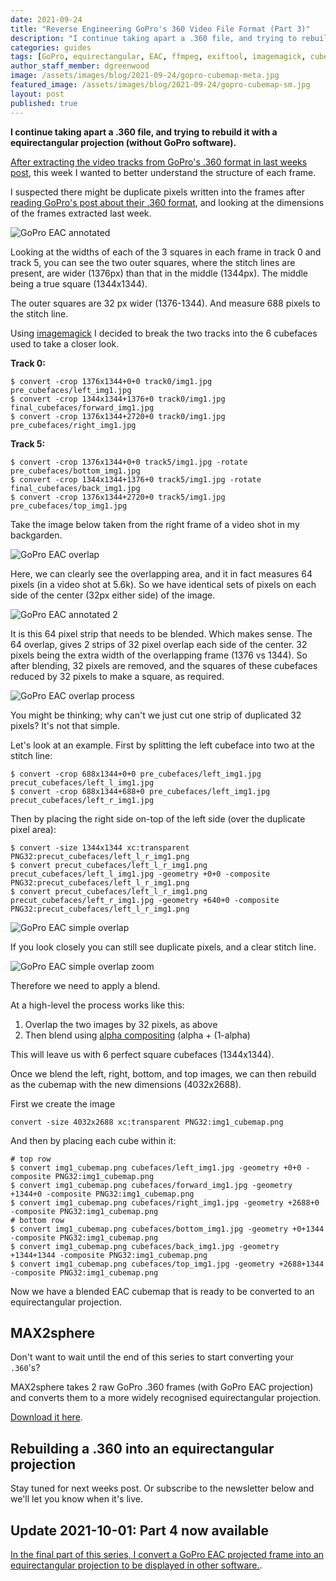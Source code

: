 ```yaml
---
date: 2021-09-24
title: "Reverse Engineering GoPro's 360 Video File Format (Part 3)"
description: "I continue taking apart a .360 file, and trying to rebuild it with a equirectangular projection (without GoPro software)."
categories: guides
tags: [GoPro, equirectangular, EAC, ffmpeg, exiftool, imagemagick, cubemap]
author_staff_member: dgreenwood
image: /assets/images/blog/2021-09-24/gopro-cubemap-meta.jpg
featured_image: /assets/images/blog/2021-09-24/gopro-cubemap-sm.jpg
layout: post
published: true
---
```


**I continue taking apart a .360 file, and trying to rebuild it with a equirectangular projection (without GoPro software).**

[After extracting the video tracks from GoPro's .360 format in last weeks post](/blog/2021/reverse-engineering-gopro-360-file-format-part-2), this week I wanted to better understand the structure of each frame.

I suspected there might be duplicate pixels written into the frames after [reading GoPro's post about their .360 format](https://gopro.com/en/au/news/max-tech-specs-stitching-resolution), and looking at the dimensions of the frames extracted last week.

<img class="img-fluid" src="/assets/images/blog/2021-09-24/annotated-gopro-eac.jpg" alt="GoPro EAC annotated" title="GoPro EAC annotated" />

Looking at the widths of each of the 3 squares in each frame in track 0 and track 5, you can see the two outer squares, where the stitch lines are present, are wider (1376px) than that in the middle (1344px). The middle being a true square (1344x1344).

The outer squares are 32 px wider (1376-1344). And measure 688 pixels to the stitch line.

Using [imagemagick](https://imagemagick.org/script/index.php) I decided to break the two tracks into the 6 cubefaces used to take a closer look.

**Track 0:**

```
$ convert -crop 1376x1344+0+0 track0/img1.jpg pre_cubefaces/left_img1.jpg
$ convert -crop 1344x1344+1376+0 track0/img1.jpg final_cubefaces/forward_img1.jpg
$ convert -crop 1376x1344+2720+0 track0/img1.jpg pre_cubefaces/right_img1.jpg
```

**Track 5:**

```
$ convert -crop 1376x1344+0+0 track5/img1.jpg -rotate pre_cubefaces/bottom_img1.jpg
$ convert -crop 1344x1344+1376+0 track5/img1.jpg -rotate final_cubefaces/back_img1.jpg
$ convert -crop 1376x1344+2720+0 track5/img1.jpg pre_cubefaces/top_img1.jpg
```

Take the image below taken from the right frame of a video shot in my backgarden.

<img class="img-fluid" src="/assets/images/blog/2021-09-24/gopro-eac-overlap.jpg" alt="GoPro EAC overlap" title="GoPro EAC overlap" />

Here, we can clearly see the overlapping area, and it in fact measures 64 pixels (in a video shot at 5.6k). So we have identical sets of pixels on each side of the center (32px either side) of the image.

<img class="img-fluid" src="/assets/images/blog/2021-09-24/annotated-gopro-eac.jpg" alt="GoPro EAC annotated 2" title="GoPro EAC annotated 2" />

It is this 64 pixel strip that needs to be blended. Which makes sense. The 64 overlap, gives 2 strips of 32 pixel overlap each side of the center. 32 pixels being the extra width of the overlapping frame (1376 vs 1344). So after blending, 32 pixels are removed, and the squares of these cubefaces reduced by 32 pixels to make a square, as required.


<img class="img-fluid" src="/assets/images/blog/2021-09-24/gopro-eac-overlap-process.jpg
" alt="GoPro EAC overlap process" title="GoPro EAC overlap process" />

You might be thinking; why can't we just cut one strip of duplicated 32 pixels? It's not that simple.

Let's look at an example. First by splitting the left cubeface into two at the stitch line:

```
$ convert -crop 688x1344+0+0 pre_cubefaces/left_img1.jpg precut_cubefaces/left_l_img1.jpg
$ convert -crop 688x1344+688+0 pre_cubefaces/left_img1.jpg precut_cubefaces/left_r_img1.jpg
```

Then by placing the right side on-top of the left side (over the duplicate pixel area):

```
$ convert -size 1344x1344 xc:transparent PNG32:precut_cubefaces/left_l_r_img1.png
$ convert precut_cubefaces/left_l_r_img1.png precut_cubefaces/left_l_img1.jpg -geometry +0+0 -composite PNG32:precut_cubefaces/left_l_r_img1.png
$ convert precut_cubefaces/left_l_r_img1.png precut_cubefaces/left_r_img1.jpg -geometry +640+0 -composite PNG32:precut_cubefaces/left_l_r_img1.png

```

<img class="img-fluid" src="/assets/images/blog/2021-09-24/gopro-eac-simple-overlap.png" alt="GoPro EAC simple overlap" title="GoPro EAC simple overlap" />

If you look closely you can still see duplicate pixels, and a clear stitch line.

<img class="img-fluid" src="/assets/images/blog/2021-09-24/gopro-eac-simple-overlap-zoom.png" alt="GoPro EAC simple overlap zoom" title="GoPro EAC simple overlap zoom" />

Therefore we need to apply a blend.

At a high-level the process works like this:

1. Overlap the two images by 32 pixels, as above
2. Then blend using [alpha compositing](https://en.wikipedia.org/wiki/Alpha_compositing) (alpha + (1-alpha)

This will leave us with 6 perfect square cubefaces (1344x1344).

Once we blend the left, right, bottom, and top images, we can then rebuild as the cubemap with the new dimensions (4032x2688).

First we create the image

```
convert -size 4032x2688 xc:transparent PNG32:img1_cubemap.png
```

And then by placing each cube within it:

```
# top row
$ convert img1_cubemap.png cubefaces/left_img1.jpg -geometry +0+0 -composite PNG32:img1_cubemap.png
$ convert img1_cubemap.png cubefaces/forward_img1.jpg -geometry +1344+0 -composite PNG32:img1_cubemap.png
$ convert img1_cubemap.png cubefaces/right_img1.jpg -geometry +2688+0 -composite PNG32:img1_cubemap.png
# bottom row
$ convert img1_cubemap.png cubefaces/bottom_img1.jpg -geometry +0+1344 -composite PNG32:img1_cubemap.png
$ convert img1_cubemap.png cubefaces/back_img1.jpg -geometry +1344+1344 -composite PNG32:img1_cubemap.png
$ convert img1_cubemap.png cubefaces/top_img1.jpg -geometry +2688+1344 -composite PNG32:img1_cubemap.png
```

Now we have a blended EAC cubemap that is ready to be converted to an equirectangular projection.

## MAX2sphere

Don't want to wait until the end of this series to start converting your `.360`'s? 

MAX2sphere takes 2 raw GoPro .360 frames (with GoPro EAC projection) and converts them to a more widely recognised equirectangular projection.

[Download it here](https://github.com/trek-view/MAX2sphere).

## Rebuilding a .360 into an equirectangular projection

Stay tuned for next weeks post. Or subscribe to the newsletter below and we'll let you know when it's live.

## Update 2021-10-01: Part 4 now available

[In the final part of this series, I convert a GoPro EAC projected frame into an equirectangular projection to be displayed in other software.](/blog/2021/reverse-engineering-gopro-360-file-format-part-4).